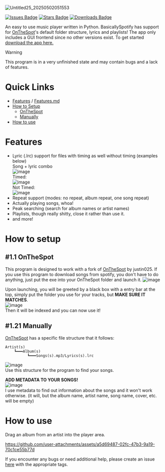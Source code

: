 ![Untitled25_20250502051553](https://github.com/user-attachments/assets/6fd49149-ee87-49f1-8c84-94393e65a85f)

[![Issues Badge][issues-shield]][issues-url]
[![Stars Badge][stars-shield]][stars-url]
[![Downloads Badge][downloads-shield]][downloads-url]
<!-- Issues Badge -->
[issues-shield]: https://img.shields.io/github/issues/FFProjects0/BasicallySpotify?style=flat&label=Issues&labelColor=001224&color=1DB954
[issues-url]: https://github.com/FFProjects0/BasicallySpotify/issues
<!-- Stars Badge -->
[stars-shield]: https://img.shields.io/github/stars/FFProjects0/BasicallySpotify?style=flat&label=Stars&labelColor=001224&color=1DB954
[stars-url]: https://github.com/FFProjects0/BasicallySpotify/stargazers
<!-- Downloads Badge -->
[downloads-shield]: https://img.shields.io/github/downloads/FFProjects0/BasicallySpotify/total.svg?style=flat&label=Downloads&labelColor=001224&color=1DB954
[downloads-url]: https://github.com/FFProjects0/BasicallySpotify/releases/

An easy to use music player written in Python. BasicallySpotify has support for [OnTheSpot](https://github.com/justin025/onthespot/tree/v1.1.0)'s default folder structure, lyrics and playlists! The app only includes a GUI frontend since no other versions exist. To get started [download the app here.](https://github.com/FFProjects0/BasicallySpotify/releases)<br>
<!--![image](https://github.com/user-attachments/assets/23415053-18b3-45c9-b5e5-ba6617268498)-->

> [!WARNING]
> This program is in a very unfinished state and may contain bugs and a lack of features.

# Quick Links
- [Features](https://github.com/FFProjects0/BasicallySpotify?tab=readme-ov-file#features) / [Features.md](https://github.com/FFProjects0/BasicallySpotify/blob/main/FEATURES_LIST.md)<br>
- [How to Setup](https://github.com/FFProjects0/BasicallySpotify?tab=readme-ov-file#how-to-setup)<br>
    - [OnTheSpot](https://github.com/FFProjects0/BasicallySpotify?tab=readme-ov-file#11-onthespot)<br>
    - [Manually](https://github.com/FFProjects0/BasicallySpotify?tab=readme-ov-file#121-manually)<br>
- [How to use](https://github.com/FFProjects0/BasicallySpotify?tab=readme-ov-file#how-to-use)<br>

# Features
- Lyric (.lrc) support for files with timing as well without timing (examples below)<br>
Song + lyric combo<br>
![image](https://github.com/user-attachments/assets/0ab912e4-4d88-4901-acbd-707286d61a45)<br>
Timed:<br>
![image](https://github.com/user-attachments/assets/629216e5-94ff-42e4-92fa-234c91b0eaaf)<br>
Not Timed:<br>
![image](https://github.com/user-attachments/assets/2d85b973-72db-4f79-9491-560b5e63807c)<br>
- Repeat support (modes: no repeat, album repeat, one song repeat)
- Actually playing songs, whoa!
- Peak searching (search for album names or artist names)
- Playlists, though really shitty, close it rather than use it.
- and more!


# How to setup
## #1.1 OnTheSpot
This program is designed to work with a fork of [OnTheSpot](https://github.com/justin025/onthespot/releases/tag/v1.1.0) by justin025.
If you use this program to download songs from spotify, you don't have to do anything, just put the exe into your OnTheSpot folder and launch it.
![image](https://github.com/user-attachments/assets/974b81f1-1c17-4a24-8119-b02a5dff8469)

Upon launching, you will be greeted by a black box with a entry bar at the top, simply put the folder you use for your tracks, but **MAKE SURE IT MATCHES**.<br>
![image](https://github.com/user-attachments/assets/0484257b-62d7-4d47-bde6-413cadf6ba2e)<br>
Then it will be indexed and you can now use it!


## #1.21 Manually
[OnTheSpot](https://github.com/justin025/onthespot/releases/tag/v1.1.0) has a specific file structure that it follows:
```
Artist(s)
    ┗━━━Album(s)
          ┗━━━Songs(s).mp3/Lyrics(s).lrc
```
![image](https://github.com/user-attachments/assets/6a18dac4-e718-4f02-aefe-d153263664eb)<br>
Use this structure for the program to find your songs.

**ADD METADATA TO YOUR SONGS!**<br>
![image](https://github.com/user-attachments/assets/15b9ca95-d151-44b6-ae60-c5d74e08ebbc)<br>
I use metadata to find out information about the songs and it won't work otherwise. (it will, but the album name, artist name, song name, cover, etc. will be empty)

# How to use
Drag an album from an artist into the player area.<br>



https://github.com/user-attachments/assets/a5d69487-02fc-47b3-9a19-70c1ce55b77d



If you encounter any bugs or need additional help, please create an issue [here](https://github.com/FFProjects0/BasicallySpotify/issues) with the appropriate tags.
